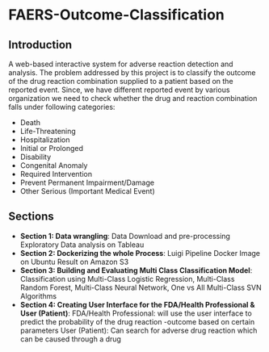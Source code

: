# FAERS-Outcome-Classification

## Introduction
A web-based interactive system for adverse reaction detection and analysis. The problem addressed by this project is to classify the outcome of the drug reaction combination supplied to a patient based on the reported event. Since, we have different reported event by various organization we need to check whether the drug and reaction combination falls under following categories:

* Death
* Life-Threatening
* Hospitalization
* Initial or Prolonged
* Disability
* Congenital Anomaly
* Required Intervention
* Prevent Permanent Impairment/Damage
* Other Serious (Important Medical Event)

## Sections
* **Section 1: Data wrangling**:
Data Download and pre-processing
Exploratory Data analysis on Tableau
 
* **Section 2: Dockerizing the whole Process**:
Luigi Pipeline
Docker Image on Ubuntu
Result on Amazon S3
 
* **Section 3: Building and Evaluating  Multi  Class Classification Model**:
Classification using Multi-Class Logistic Regression, Multi-Class Random Forest, Multi-Class Neural Network, One vs All Multi-Class SVN Algorithms
 
* **Section 4: Creating User Interface for the FDA/Health Professional & User (Patient)**: 
FDA/Health Professional: will use the user interface to predict the probability of the drug reaction -outcome based on certain parameters
User (Patient): Can search for adverse drug reaction which can be caused through a drug
